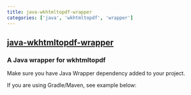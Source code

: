 ```yaml
---
title: java-wkhtmltopdf-wrapper
categories: ['java', 'wkhtmltopdf', 'wrapper']
---
```

## [java-wkhtmltopdf-wrapper](https://github.com/jhonnymertz/java-wkhtmltopdf-wrapper)

### A Java wrapper for wkhtmltopdf

Make sure you have Java Wrapper dependency added to your project.

If you are using Gradle/Maven, see example below:
